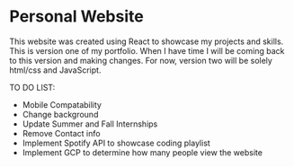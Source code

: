 # Personal Website

This website was created using React to showcase my projects and skills.
This is version one of my portfolio. When I have time I will be coming back to this version and making changes.
For now, version two will be solely html/css and JavaScript.

TO DO LIST:
- Mobile Compatability
- Change background
- Update Summer and Fall Internships
- Remove Contact info
- Implement Spotify API to showcase coding playlist
- Implement GCP to determine how many people view the website

